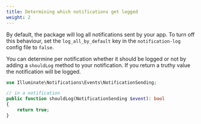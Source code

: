 ```yaml
---
title: Determining which notifications get logged
weight: 2
---
```


By default, the package will log all notifications sent by your app. To turn off this behaviour, set the `log_all_by_default` key in the `notification-log` config file to `false`.

You can determine per notification whether it should be logged or not by adding a `shouldLog` method to your notification. If you return a truthy value the notification will be logged.

```php
use Illuminate\Notifications\Events\NotificationSending;

// in a notification
public function shouldLog(NotificationSending $event): bool
{
    return true;
}
```
